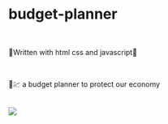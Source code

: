 # budget-planner

<br>
<p> ​💸​Written with html css and javascript​💸​</p>
<br>
<p>​💸​💹​ a budget planner to protect our economy</p>
<br>
 
<img src='images/buget.gif'>
